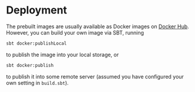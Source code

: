 # Deployment

The prebuilt images are usually available as Docker images on
[Docker Hub](http://hub.docker.com/r/clovergrp/tsp). However, you can
build your own image via SBT, running
```bash
sbt docker:publishLocal
```
to publish the image into your local storage, or
```bash
sbt docker:publish
```
to publish it into some remote server (assumed you have configured
your own setting in `build.sbt`).